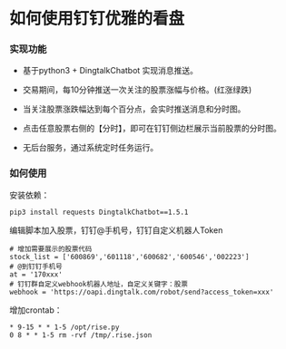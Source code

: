
# 如何使用钉钉优雅的看盘
### 实现功能
- 基于python3 + DingtalkChatbot 实现消息推送。

- 交易期间，每10分钟推送一次关注的股票涨幅与价格。(红涨绿跌)

- 当关注股票涨跌幅达到每个百分点，会实时推送消息和分时图。

- 点击任意股票右侧的【分时】，即可在钉钉侧边栏展示当前股票的分时图。

- 无后台服务，通过系统定时任务运行。

### 如何使用

安装依赖：
```
pip3 install requests DingtalkChatbot==1.5.1
```

编辑脚本加入股票，钉钉@手机号，钉钉自定义机器人Token
```
# 增加需要展示的股票代码
stock_list = ['600869','601118','600682','600546','002223']
# @到钉钉手机号
at = '170xxx'
# 钉钉群自定义webhook机器人地址，自定义关键字：股票
webhook = 'https://oapi.dingtalk.com/robot/send?access_token=xxx'
```
增加crontab：
```
* 9-15 * * 1-5 /opt/rise.py
0 8 * * 1-5 rm -rvf /tmp/.rise.json
```
